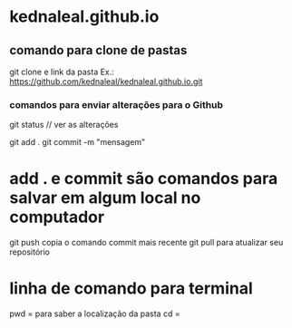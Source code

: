 # kednaleal.github.io


## comando para clone de pastas 
  git clone e link da pasta Ex.: https://github.com/kednaleal/kednaleal.github.io.git


### comandos para enviar alterações para o Github 

  git status // ver as alterações

  git add .
  git commit -m "mensagem" 
  # add . e commit são comandos para salvar em algum local no computador  
>
  git push copia o comando commit mais recente
  git pull para atualizar seu repositório

# linha de comando para terminal
  pwd = para saber a localização da pasta 
  cd =  